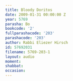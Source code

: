 ```yaml
---
title: Bloody Doritos
date: 2009-01-31 00:00:00 Z
year: 5769
parasha: Bo
bookcode: '2'
fullparashacode: '203'
parashacode: '203'
author: Rabbi Eliezer Hirsch
id: 57692031
filename: 5769-203-1
layout: audio
moment: 
shabbat: 
occasion: 
---
```


